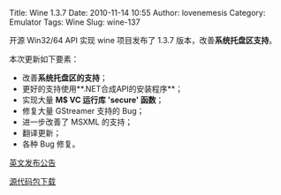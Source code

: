 Title: Wine 1.3.7
Date: 2010-11-14 10:55
Author: lovenemesis
Category: Emulator
Tags: Wine
Slug: wine-137

开源 Win32/64 API 实现 wine 项目发布了 1.3.7
版本，改善**系统托盘区支持**。

本次更新如下要素：

-   改善**系统托盘区的支持**；
-   更好的支持使用**.NET合成API的安装程序**；
-   实现大量 **M$ VC 运行库 'secure' 函数**；
-   修复大量 GStreamer 支持的 Bug；
-   进一步改善了 MSXML 的支持；
-   翻译更新；
-   各种 Bug 修复。

[英文发布公告](http://www.winehq.org/announce/1.3.7)

[源代码包下载](http://prdownloads.sourceforge.net/wine/wine-1.3.7.tar.bz2)
